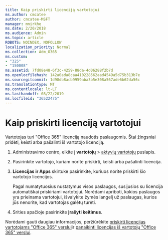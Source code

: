 ```yaml
---
title: Kaip priskirti licenciją vartotojui
ms.author: cmcatee
author: cmcatee-MSFT
manager: mnirkhe
ms.date: 2/20/2018
ms.audience: Admin
ms.topic: article
ROBOTS: NOINDEX, NOFOLLOW
localization_priority: Normal
ms.collection: Adm_O365
ms.custom:
- "325"
- "150008"
ms.assetid: 7fd08e48-6f3c-4259-88da-4d06288f2b7d
ms.openlocfilehash: 142a0ada8caa410228562aad4549a5d75b313b7e
ms.sourcegitcommit: 1d98db8acb9959aba3b5e308a567ade6b62da56c
ms.translationtype: MT
ms.contentlocale: lt-LT
ms.lasthandoff: 08/22/2019
ms.locfileid: "36522475"
---
```

# <a name="how-to-assign-a-license-to-a-user"></a>Kaip priskirti licenciją vartotojui

Vartotojas turi "Office 365" licenciją naudotis paslaugomis. Štai žingsniai pridėti, keisti arba pašalinti iš vartotojo licenciją.
  
1. Administravimo centro, eikite į **vartotojų** \> [aktyvių vartotojų](https://go.microsoft.com/fwlink/p/?linkid=834822) puslapis.

2. Pasirinkite vartotojo, kuriam norite priskirti, keisti arba pašalinti licencija.

3. **Licencijas ir Apps** skirtuke pasirinkite, kuriuos norite priskirti šio vartotojo licencijos.

    Pagal numatytuosius nustatymus visos paslaugos, susijusios su licencija automatiškai priskiriami vartotojui. Norėdami apriboti, kokios paslaugos yra prieinama vartotojui, išvalykite žymės langelį už paslaugas, kurios jūs nenorite, kad vartotojas galėtų turėti.

4. Srities apačioje pasirinkite **Įrašyti keitimus**.

Norėdami gauti daugiau informacijos, peržiūrėkite [priskirti licencijas vartotojams "Office 365" verslui](https://docs.microsoft.com/office365/admin/subscriptions-and-billing/assign-licenses-to-users)ir [panaikinti licencijas iš vartotojų "Office 365" verslui](https://docs.microsoft.com/office365/admin/subscriptions-and-billing/remove-licenses-from-users).